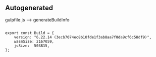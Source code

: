 



Autogenerated
-------------








gulpfile.js --> generateBuildInfo


  

```

export const Build = {
    version: "6.22.14 (3ecb7074ec8b10fde1f3ab8aa7f0da9cf6c58df9)",
    wasmSize: 2167059,
    jsSize:  503815,
};


```




